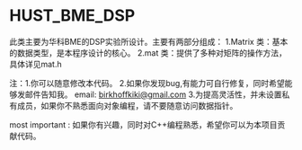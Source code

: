 # HUST_BME_DSP
此类主要为华科BME的DSP实验所设计。主要有两部分组成：
1.Matrix 类：基本的数据类型，是本程序设计的核心。
2.mat 类：提供了多种对矩阵的操作方法，具体详见mat.h


注：1.你可以随意修改本代码。
    2.如果你发现bug,有能力可自行修复，同时希望能够发邮件告知我。
      email: birkhoffkiki@gmail.com
    3.为提高灵活性，并未设置私有成员，如果你不熟悉面向对象编程，请不要随意访问数据指针。
 
 most important :
    如果你有兴趣，同时对C++编程熟悉，希望你可以为本项目贡献代码。
